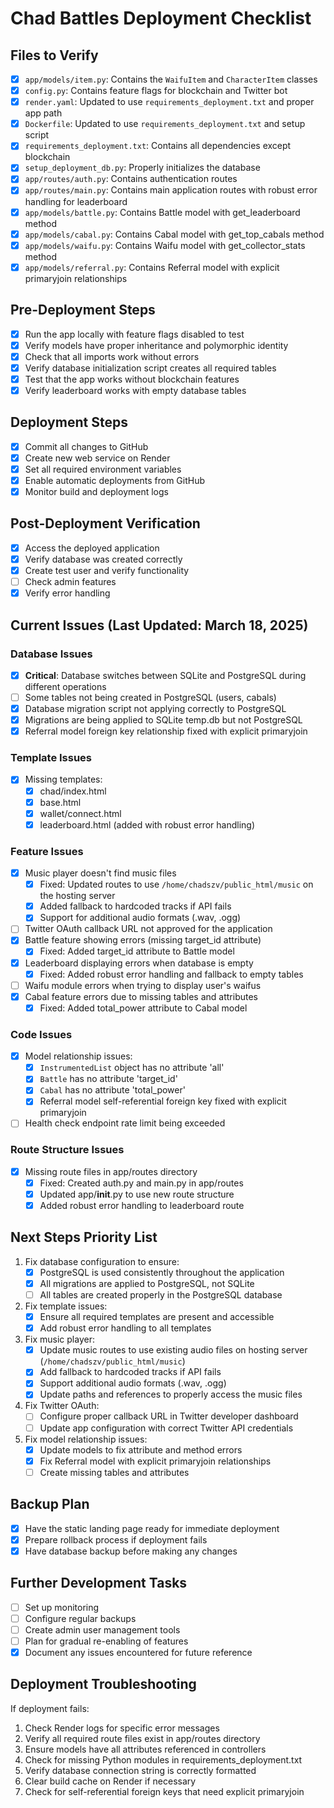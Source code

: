 # Chad Battles Deployment Checklist

## Files to Verify

- [x] `app/models/item.py`: Contains the `WaifuItem` and `CharacterItem` classes
- [x] `config.py`: Contains feature flags for blockchain and Twitter bot
- [x] `render.yaml`: Updated to use `requirements_deployment.txt` and proper app path
- [x] `Dockerfile`: Updated to use `requirements_deployment.txt` and setup script
- [x] `requirements_deployment.txt`: Contains all dependencies except blockchain
- [x] `setup_deployment_db.py`: Properly initializes the database
- [x] `app/routes/auth.py`: Contains authentication routes
- [x] `app/routes/main.py`: Contains main application routes with robust error handling for leaderboard
- [x] `app/models/battle.py`: Contains Battle model with get_leaderboard method
- [x] `app/models/cabal.py`: Contains Cabal model with get_top_cabals method
- [x] `app/models/waifu.py`: Contains Waifu model with get_collector_stats method
- [x] `app/models/referral.py`: Contains Referral model with explicit primaryjoin relationships

## Pre-Deployment Steps

- [x] Run the app locally with feature flags disabled to test
- [x] Verify models have proper inheritance and polymorphic identity
- [x] Check that all imports work without errors
- [x] Verify database initialization script creates all required tables
- [x] Test that the app works without blockchain features
- [x] Verify leaderboard works with empty database tables

## Deployment Steps

- [x] Commit all changes to GitHub
- [x] Create new web service on Render
- [x] Set all required environment variables
- [x] Enable automatic deployments from GitHub
- [x] Monitor build and deployment logs

## Post-Deployment Verification

- [x] Access the deployed application
- [x] Verify database was created correctly
- [x] Create test user and verify functionality
- [ ] Check admin features
- [x] Verify error handling

## Current Issues (Last Updated: March 18, 2025)

### Database Issues
- [x] **Critical**: Database switches between SQLite and PostgreSQL during different operations
- [ ] Some tables not being created in PostgreSQL (users, cabals)
- [x] Database migration script not applying correctly to PostgreSQL
- [x] Migrations are being applied to SQLite temp.db but not PostgreSQL
- [x] Referral model foreign key relationship fixed with explicit primaryjoin

### Template Issues
- [x] Missing templates: 
  - [x] chad/index.html
  - [x] base.html
  - [x] wallet/connect.html
  - [x] leaderboard.html (added with robust error handling)

### Feature Issues
- [x] Music player doesn't find music files
  - [x] Fixed: Updated routes to use `/home/chadszv/public_html/music` on the hosting server
  - [x] Added fallback to hardcoded tracks if API fails
  - [x] Support for additional audio formats (.wav, .ogg)
- [ ] Twitter OAuth callback URL not approved for the application
- [x] Battle feature showing errors (missing target_id attribute)
  - [x] Fixed: Added target_id attribute to Battle model
- [x] Leaderboard displaying errors when database is empty
  - [x] Fixed: Added robust error handling and fallback to empty tables
- [ ] Waifu module errors when trying to display user's waifus
- [x] Cabal feature errors due to missing tables and attributes
  - [x] Fixed: Added total_power attribute to Cabal model

### Code Issues
- [x] Model relationship issues:
  - [x] `InstrumentedList` object has no attribute 'all'
  - [x] `Battle` has no attribute 'target_id'
  - [x] `Cabal` has no attribute 'total_power'
  - [x] Referral model self-referential foreign key fixed with explicit primaryjoin
- [ ] Health check endpoint rate limit being exceeded

### Route Structure Issues
- [x] Missing route files in app/routes directory
  - [x] Fixed: Created auth.py and main.py in app/routes
  - [x] Updated app/__init__.py to use new route structure
  - [x] Added robust error handling to leaderboard route

## Next Steps Priority List

1. Fix database configuration to ensure:
   - [x] PostgreSQL is used consistently throughout the application
   - [x] All migrations are applied to PostgreSQL, not SQLite
   - [ ] All tables are created properly in the PostgreSQL database

2. Fix template issues:
   - [x] Ensure all required templates are present and accessible
   - [x] Add robust error handling to all templates

3. Fix music player:
   - [x] Update music routes to use existing audio files on hosting server (`/home/chadszv/public_html/music`)
   - [x] Add fallback to hardcoded tracks if API fails
   - [x] Support additional audio formats (.wav, .ogg)
   - [x] Update paths and references to properly access the music files

4. Fix Twitter OAuth:
   - [ ] Configure proper callback URL in Twitter developer dashboard
   - [ ] Update app configuration with correct Twitter API credentials

5. Fix model relationship issues:
   - [x] Update models to fix attribute and method errors
   - [x] Fix Referral model with explicit primaryjoin relationships
   - [ ] Create missing tables and attributes

## Backup Plan

- [x] Have the static landing page ready for immediate deployment
- [x] Prepare rollback process if deployment fails
- [x] Have database backup before making any changes

## Further Development Tasks

- [ ] Set up monitoring
- [ ] Configure regular backups
- [ ] Create admin user management tools
- [ ] Plan for gradual re-enabling of features
- [x] Document any issues encountered for future reference

## Deployment Troubleshooting

If deployment fails:
1. Check Render logs for specific error messages
2. Verify all required route files exist in app/routes directory
3. Ensure models have all attributes referenced in controllers
4. Check for missing Python modules in requirements_deployment.txt
5. Verify database connection string is correctly formatted
6. Clear build cache on Render if necessary 
7. Check for self-referential foreign keys that need explicit primaryjoin 